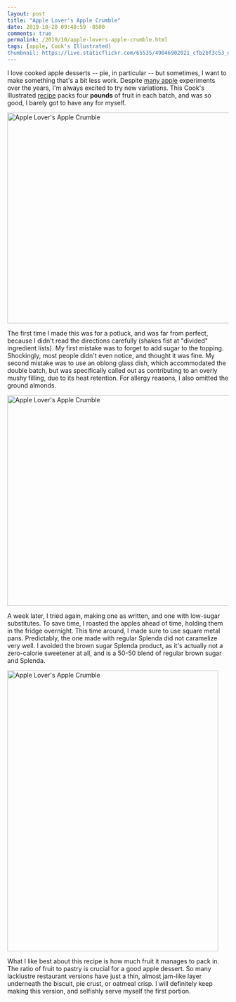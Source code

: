 ```yaml
---
layout: post
title: "Apple Lover's Apple Crumble"
date: 2019-10-20 09:40:59 -0500
comments: true
permalink: /2019/10/apple-lovers-apple-crumble.html
tags: [apple, Cook's Illustrated]
thumbnail: https://live.staticflickr.com/65535/49046902021_cfb2bf3c53_q.jpg
---
```


I love cooked apple desserts -- pie, in particular -- but sometimes, I want to 
make something that's a bit less work. Despite [many apple](/tag/apple/)
experiments over the years, I'm always excited to try new variations.
This Cook's Illustrated
[recipe](https://www.cooksillustrated.com/recipes/11908-apple-crumble)
packs four **pounds** of fruit in each batch, and was so good, I
barely got to have any for myself.

<a data-flickr-embed="true" href="https://www.flickr.com/photos/gnuf/49047114812/in/dateposted/" title="Apple Lover&#x27;s Apple Crumble"><img src="https://live.staticflickr.com/65535/49047114812_85f0ed6f6f_z.jpg" width="640" height="480" alt="Apple Lover&#x27;s Apple Crumble"></a><script async src="//embedr.flickr.com/assets/client-code.js" charset="utf-8"></script>

The first time I made this was for a potluck, and was far from perfect,
because I didn't read the directions carefully (shakes fist at "divided"
ingredient lists). My first mistake was to forget to add sugar to the 
topping. Shockingly, most people didn't even notice, and thought it was fine.
My second mistake was to use an oblong glass dish, which accommodated the 
double batch, but was specifically called out as contributing to an overly 
mushy filling, due to its heat retention. For allergy reasons, I also
omitted the ground almonds.

<a data-flickr-embed="true" href="https://www.flickr.com/photos/gnuf/49046901731/in/photostream/" title="Apple Lover&#x27;s Apple Crumble"><img src="https://live.staticflickr.com/65535/49046901731_978869fb6d_z.jpg" width="640" height="480" alt="Apple Lover&#x27;s Apple Crumble"></a><script async src="//embedr.flickr.com/assets/client-code.js" charset="utf-8"></script>

A week later, I tried again, making one as written, and one with
low-sugar substitutes. To save time, I roasted the apples ahead of
time, holding them in the fridge overnight. This time around, I
made sure to use square metal pans. Predictably, the one made with
regular Splenda did not caramelize very well. I avoided the brown sugar
Splenda product, as it's actually not a zero-calorie sweetener at
all, and is a 50-50 blend of regular brown sugar and Splenda.

<a data-flickr-embed="true" href="https://www.flickr.com/photos/gnuf/49046902021/in/photostream/" title="Apple Lover&#x27;s Apple Crumble"><img src="https://live.staticflickr.com/65535/49046902021_cfb2bf3c53_z.jpg" width="480" height="640" alt="Apple Lover&#x27;s Apple Crumble"></a><script async src="//embedr.flickr.com/assets/client-code.js" charset="utf-8"></script>

What I like best about this recipe is how much fruit it manages to pack in. The
ratio of fruit to pastry is crucial for a good apple dessert. So many lacklustre
restaurant versions have just a thin, almost jam-like layer underneath the 
biscuit, pie crust, or oatmeal crisp. I will definitely keep making this version,
and selfishly serve myself the first portion.


